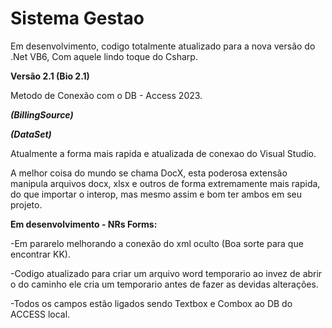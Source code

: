 # Sistema Gestao
Em desenvolvimento, codigo totalmente atualizado para a nova versão do .Net VB6, Com aquele lindo toque do Csharp.

****Versão 2.1 (Bio 2.1)****

Metodo de Conexão com o DB - Access 2023.

***(BillingSource)***

***(DataSet)***

Atualmente a forma mais rapida e atualizada de conexao do Visual Studio.

A melhor coisa do mundo se chama DocX, esta poderosa extensão manipula arquivos docx, xlsx e outros de forma extremamente mais rapida, do que importar o interop, mas mesmo assim e bom ter ambos em seu projeto.

****Em desenvolvimento - NRs Forms:****

-Em pararelo melhorando a conexão do xml oculto (Boa sorte para que encontrar KK).

-Codigo atualizado para criar um arquivo word temporario ao invez de abrir o do caminho ele cria um temporario antes de fazer as devidas alterações.

-Todos os campos estão ligados sendo Textbox e Combox ao DB do ACCESS local.



